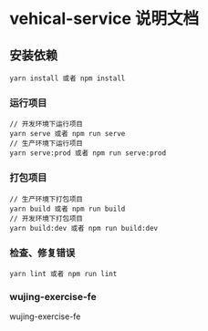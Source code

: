 # vehical-service 说明文档

## 安装依赖
```
yarn install 或者 npm install 
```

### 运行项目
```
// 开发环境下运行项目
yarn serve 或者 npm run serve
// 生产环境下运行项目
yarn serve:prod 或者 npm run serve:prod
```

### 打包项目
```
// 生产环境下打包项目
yarn build 或者 npm run build
// 开发环境下打包项目
yarn build:dev 或者 npm run build:dev
```

### 检查、修复错误
```
yarn lint 或者 npm run lint
```

### wujing-exercise-fe

wujing-exercise-fe